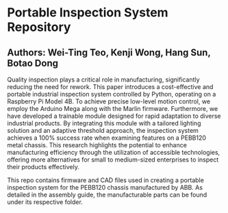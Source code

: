 # Portable Inspection System Repository
## Authors: Wei-Ting Teo, Kenji Wong, Hang Sun, Botao Dong

Quality inspection plays a critical role in manufacturing, significantly reducing the need for rework. This paper introduces a cost-effective and portable industrial inspection system controlled by Python, operating on a Raspberry Pi Model 4B. To achieve precise low-level motion control, we employ the Arduino Mega along with the Marlin firmware. Furthermore, we have developed a trainable module designed for rapid adaptation to diverse industrial products. By integrating this module with a tailored lighting solution and an adaptive threshold approach, the inspection system achieves a 100% success rate when examining features on a PEBB120 metal chassis. This research highlights the potential to enhance manufacturing efficiency through the utilization of accessible technologies, offering more alternatives for small to medium-sized enterprises to inspect their products effectively.

This repo contains firmware and CAD files used in creating a portable inspection system for the PEBB120 chassis manufactured by ABB. As detailed in the assembly guide, the manufacturable parts can be found under its respective folder.
